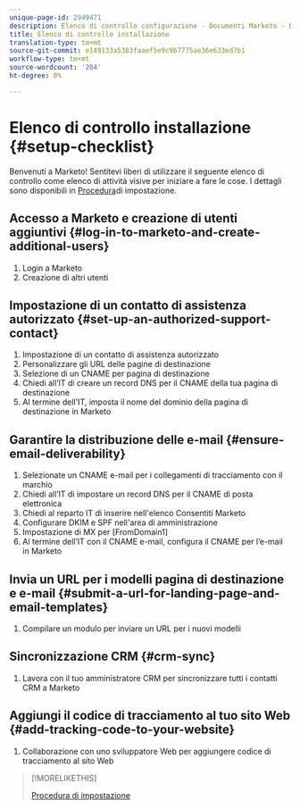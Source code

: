 ```yaml
---
unique-page-id: 2949471
description: Elenco di controllo configurazione - Documenti Marketo - Documentazione prodotto
title: Elenco di controllo installazione
translation-type: tm+mt
source-git-commit: e149133a5383faaef5e9c9b7775ae36e633ed7b1
workflow-type: tm+mt
source-wordcount: '204'
ht-degree: 0%

---
```



# Elenco di controllo installazione {#setup-checklist}

Benvenuti a Marketo! Sentitevi liberi di utilizzare il seguente elenco di controllo come elenco di attività visive per iniziare a fare le cose. I dettagli sono disponibili in [Procedura](../../getting-started/setup-steps.md)di impostazione.

## Accesso a Marketo e creazione di utenti aggiuntivi {#log-in-to-marketo-and-create-additional-users}

1. Login a Marketo
1. Creazione di altri utenti

## Impostazione di un contatto di assistenza autorizzato {#set-up-an-authorized-support-contact}

1. Impostazione di un contatto di assistenza autorizzato
1. Personalizzare gli URL delle pagine di destinazione
1. Selezione di un CNAME per pagina di destinazione
1. Chiedi all’IT di creare un record DNS per il CNAME della tua pagina di destinazione
1. Al termine dell&#39;IT, imposta il nome del dominio della pagina di destinazione in Marketo

## Garantire la distribuzione delle e-mail {#ensure-email-deliverability}

1. Selezionate un CNAME e-mail per i collegamenti di tracciamento con il marchio
1. Chiedi all’IT di impostare un record DNS per il CNAME di posta elettronica
1. Chiedi al reparto IT di  inserire nell&#39;elenco Consentiti Marketo
1. Configurare DKIM e SPF nell&#39;area di amministrazione
1. Impostazione di MX per [FromDomain1]
1. Al termine dell’IT con il CNAME e-mail, configura il CNAME per l’e-mail in Marketo

## Invia un URL per i modelli pagina di destinazione e e-mail {#submit-a-url-for-landing-page-and-email-templates}

1. Compilare un modulo per inviare un URL per i nuovi modelli

## Sincronizzazione CRM {#crm-sync}

1. Lavora con il tuo amministratore CRM per sincronizzare tutti i contatti CRM a Marketo

## Aggiungi il codice di tracciamento al tuo sito Web {#add-tracking-code-to-your-website}

1. Collaborazione con uno sviluppatore Web per aggiungere codice di tracciamento al sito Web

>[!MORELIKETHIS]
>
>[Procedura di impostazione](../../getting-started/setup-steps.md)

